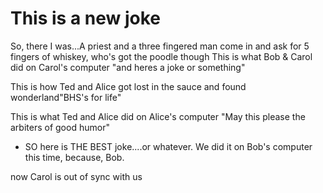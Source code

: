 # This is a new joke 
So, there I was...A priest and a three fingered man come in and ask for 5 fingers of whiskey, who's got the poodle though
This is what Bob & Carol did on Carol's computer "and heres a joke or something"


This is how Ted and Alice got lost in the sauce and found wonderland"BHS's for life"

This is what Ted and Alice did on Alice's computer 
"May this please the arbiters of good humor"


* SO here is THE BEST joke....or whatever. We did it on Bob's computer this time, because, Bob.

now Carol is out of sync with us

